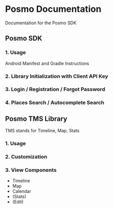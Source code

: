 # Posmo Documentation
Documentation for the Posmo SDK

## Posmo SDK
### 1. Usage  
Android Manifest and Gradle Instructions
### 2. Library Initialization with Client API Key
### 3. Login / Registration / Forgot Password
### 4. Places Search / Autocomplete Search 

## Posmo TMS Library
TMS stands for Timeline, Map, Stats
### 1. Usage
### 2. Customization
### 3. View Components
* Timeline
* Map
* Calendar
* (Stats)
* (Edit)


